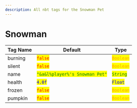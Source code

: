```yaml
---
description: All nbt tags for the Snowman Pet
---
```



# Snowman

| Tag Name     | Default                                                            | Type                                         |
| ------------ | ------------------------------------------------------------------ | -------------------------------------------- |
| burning | <mark style="color:red;">`false`</mark> | <mark style="color:orange;">`Boolean`</mark> |
| silent | <mark style="color:red;">`false`</mark> | <mark style="color:orange;">`Boolean`</mark> |
| name | <mark style="color:green;">`"&a&l%player%'s Snowman Pet"`</mark> | <mark style="color:green;">`String`</mark> |
| health | <mark style="color:blue;">`4.0f`</mark> | <mark style="color:blue;">`Float`</mark> |
| frozen | <mark style="color:red;">`false`</mark> | <mark style="color:orange;">`Boolean`</mark> |
| pumpkin | <mark style="color:red;">`false`</mark> | <mark style="color:orange;">`Boolean`</mark> |
